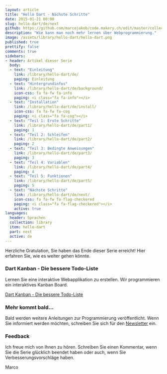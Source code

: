 ```yaml
---
layout: article
title: "Hello Dart - Nächste Schritte"
date: 2015-01-21 00:00
slug: hello-dart/de/next
github: https://github.com/marcojakob/code.makery.ch/edit/master/collections/library/hello-dart-de-next.md
description: "Wie kann man noch mehr lernen über Webprogrammierung."
image: /assets/library/hello-dart/hello-dart.png
published: true
prettify: false
comments: true
sidebars:
- header: Artikel dieser Serie
  body:
  - text: "Einleitung"
    link: /library/hello-dart/de/
    paging: Einleitung
  - text: "Hintergrundinfos"
    link: /library/hello-dart/de/background/
    icon-css: fa fa-fw fa-info
    paging: <i class="fa fa-info"></i>
  - text: "Installation"
    link: /library/hello-dart/de/install/
    icon-css: fa fa-fw fa-cog
    paging: <i class="fa fa-cog"></i>
  - text: "Teil 1: Erste Schritte"
    link: /library/hello-dart/de/part1/
    paging: 1
  - text: "Teil 2: Schleifen"
    link: /library/hello-dart/de/part2/
    paging: 2
  - text: "Teil 3: Bedingte Anweisungen"
    link: /library/hello-dart/de/part3/
    paging: 3
  - text: "Teil 4: Variablen"
    link: /library/hello-dart/de/part4/
    paging: 4
  - text: "Teil 5: Funktionen"
    link: /library/hello-dart/de/part5/
    paging: 5
  - text: "Nächste Schritte"
    link: /library/hello-dart/de/next/
    icon-css: fa fa-fw fa-flag-checkered
    paging: <i class="fa fa-flag-checkered"></i>
    active: true
languages:
  header: Sprachen
  collection: library
  item: hello-dart
  part: next
  active: de
---
```



Herzliche Gratulation, Sie haben das Ende dieser Serie erreicht! Hier erfahren Sie, wie es weiter gehen könnte.


### Dart Kanban - Die bessere Todo-Liste

Lernen Sie eine interaktive Webapplikation zu erstellen. Wir programmieren ein interaktives Kanban Board. 

<a href="/library/dart-kanban/de/" class="btn btn-warning"><i class="fa fa-hand-o-right"></i> Dart Kanban - Die bessere Todo-Liste</a>


### Mehr kommt bald...

Bald werden weitere Anleitungen zur Programmierung veröffentlicht. Wenn Sie informiert werden möchten, schreiben Sie sich für den [Newsletter](https://tinyletter.com/codemakery) ein.


### Feedback

Ich freue mich von Ihnen zu hören. Schreiben Sie einen Kommentar, wenn Sie die Serie glücklich beendet haben oder auch, wenn Sie Verbesserungsvorschläge haben. <a href="#disqus_thread"><i class="fa fa-comment-o"></i></a>

<i class="fa fa-beer"></i> Marco
